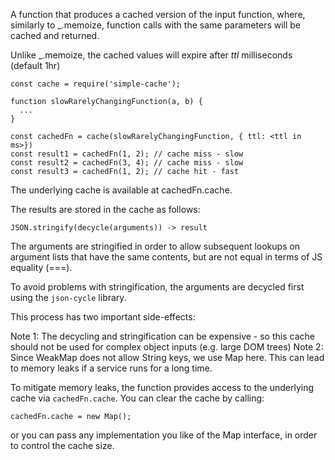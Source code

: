 A function that produces a cached version of the input function, where, similarly to _.memoize,
function calls with the same parameters will be cached and returned.

Unlike _.memoize, the cached values will expire after *ttl* milliseconds (default 1hr)

 ```
 const cache = require('simple-cache');

 function slowRarelyChangingFunction(a, b) {
   ...
 }

 const cachedFn = cache(slowRarelyChangingFunction, { ttl: <ttl in ms>})
 const result1 = cachedFn(1, 2); // cache miss - slow
 const result2 = cachedFn(3, 4); // cache miss - slow
 const result3 = cachedFn(1, 2); // cache hit - fast
 ```

The underlying cache is available at cachedFn.cache.

The results are stored in the cache as follows:

 ```
 JSON.stringify(decycle(arguments)) -> result
 ```

The arguments are stringified in order to allow subsequent lookups on argument lists that have the same contents,
but are not equal in terms of JS equality (===).

To avoid problems with stringification, the arguments are decycled first using the `json-cycle` library.

This process has two important side-effects:

Note 1: The decycling and stringification can be expensive - so this cache should not be used for complex object inputs (e.g. large DOM trees)
Note 2: Since WeakMap does not allow String keys, we use Map here. This can lead to memory leaks if a service runs for a long time.

To mitigate memory leaks, the function provides access to the underlying cache via `cachedFn.cache`. You can clear the cache by calling:

```
cachedFn.cache = new Map();
```

or you can pass any implementation you like of the Map interface, in order to control the cache size.
